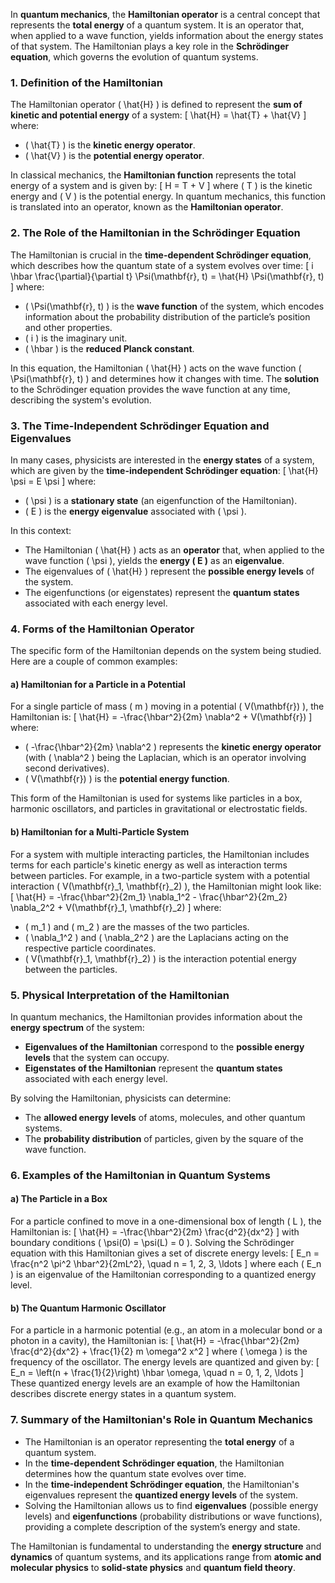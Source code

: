 In **quantum mechanics**, the **Hamiltonian operator** is a central concept that represents the **total energy** of a quantum system. It is an operator that, when applied to a wave function, yields information about the energy states of that system. The Hamiltonian plays a key role in the **Schrödinger equation**, which governs the evolution of quantum systems.

### 1. Definition of the Hamiltonian
The Hamiltonian operator \( \hat{H} \) is defined to represent the **sum of kinetic and potential energy** of a system:
\[
\hat{H} = \hat{T} + \hat{V}
\]
where:
- \( \hat{T} \) is the **kinetic energy operator**.
- \( \hat{V} \) is the **potential energy operator**.

In classical mechanics, the **Hamiltonian function** represents the total energy of a system and is given by:
\[
H = T + V
\]
where \( T \) is the kinetic energy and \( V \) is the potential energy. In quantum mechanics, this function is translated into an operator, known as the **Hamiltonian operator**.

### 2. The Role of the Hamiltonian in the Schrödinger Equation
The Hamiltonian is crucial in the **time-dependent Schrödinger equation**, which describes how the quantum state of a system evolves over time:
\[
i \hbar \frac{\partial}{\partial t} \Psi(\mathbf{r}, t) = \hat{H} \Psi(\mathbf{r}, t)
\]
where:
- \( \Psi(\mathbf{r}, t) \) is the **wave function** of the system, which encodes information about the probability distribution of the particle’s position and other properties.
- \( i \) is the imaginary unit.
- \( \hbar \) is the **reduced Planck constant**.

In this equation, the Hamiltonian \( \hat{H} \) acts on the wave function \( \Psi(\mathbf{r}, t) \) and determines how it changes with time. The **solution** to the Schrödinger equation provides the wave function at any time, describing the system's evolution.

### 3. The Time-Independent Schrödinger Equation and Eigenvalues
In many cases, physicists are interested in the **energy states** of a system, which are given by the **time-independent Schrödinger equation**:
\[
\hat{H} \psi = E \psi
\]
where:
- \( \psi \) is a **stationary state** (an eigenfunction of the Hamiltonian).
- \( E \) is the **energy eigenvalue** associated with \( \psi \).

In this context:
- The Hamiltonian \( \hat{H} \) acts as an **operator** that, when applied to the wave function \( \psi \), yields the **energy \( E \)** as an **eigenvalue**.
- The eigenvalues of \( \hat{H} \) represent the **possible energy levels** of the system.
- The eigenfunctions (or eigenstates) represent the **quantum states** associated with each energy level.

### 4. Forms of the Hamiltonian Operator
The specific form of the Hamiltonian depends on the system being studied. Here are a couple of common examples:

#### a) Hamiltonian for a Particle in a Potential
For a single particle of mass \( m \) moving in a potential \( V(\mathbf{r}) \), the Hamiltonian is:
\[
\hat{H} = -\frac{\hbar^2}{2m} \nabla^2 + V(\mathbf{r})
\]
where:
- \( -\frac{\hbar^2}{2m} \nabla^2 \) represents the **kinetic energy operator** (with \( \nabla^2 \) being the Laplacian, which is an operator involving second derivatives).
- \( V(\mathbf{r}) \) is the **potential energy function**.

This form of the Hamiltonian is used for systems like particles in a box, harmonic oscillators, and particles in gravitational or electrostatic fields.

#### b) Hamiltonian for a Multi-Particle System
For a system with multiple interacting particles, the Hamiltonian includes terms for each particle's kinetic energy as well as interaction terms between particles. For example, in a two-particle system with a potential interaction \( V(\mathbf{r}_1, \mathbf{r}_2) \), the Hamiltonian might look like:
\[
\hat{H} = -\frac{\hbar^2}{2m_1} \nabla_1^2 - \frac{\hbar^2}{2m_2} \nabla_2^2 + V(\mathbf{r}_1, \mathbf{r}_2)
\]
where:
- \( m_1 \) and \( m_2 \) are the masses of the two particles.
- \( \nabla_1^2 \) and \( \nabla_2^2 \) are the Laplacians acting on the respective particle coordinates.
- \( V(\mathbf{r}_1, \mathbf{r}_2) \) is the interaction potential energy between the particles.

### 5. Physical Interpretation of the Hamiltonian
In quantum mechanics, the Hamiltonian provides information about the **energy spectrum** of the system:
- **Eigenvalues of the Hamiltonian** correspond to the **possible energy levels** that the system can occupy.
- **Eigenstates of the Hamiltonian** represent the **quantum states** associated with each energy level.

By solving the Hamiltonian, physicists can determine:
- The **allowed energy levels** of atoms, molecules, and other quantum systems.
- The **probability distribution** of particles, given by the square of the wave function.

### 6. Examples of the Hamiltonian in Quantum Systems

#### a) The Particle in a Box
For a particle confined to move in a one-dimensional box of length \( L \), the Hamiltonian is:
\[
\hat{H} = -\frac{\hbar^2}{2m} \frac{d^2}{dx^2}
\]
with boundary conditions \( \psi(0) = \psi(L) = 0 \). Solving the Schrödinger equation with this Hamiltonian gives a set of discrete energy levels:
\[
E_n = \frac{n^2 \pi^2 \hbar^2}{2mL^2}, \quad n = 1, 2, 3, \ldots
\]
where each \( E_n \) is an eigenvalue of the Hamiltonian corresponding to a quantized energy level.

#### b) The Quantum Harmonic Oscillator
For a particle in a harmonic potential (e.g., an atom in a molecular bond or a photon in a cavity), the Hamiltonian is:
\[
\hat{H} = -\frac{\hbar^2}{2m} \frac{d^2}{dx^2} + \frac{1}{2} m \omega^2 x^2
\]
where \( \omega \) is the frequency of the oscillator. The energy levels are quantized and given by:
\[
E_n = \left(n + \frac{1}{2}\right) \hbar \omega, \quad n = 0, 1, 2, \ldots
\]
These quantized energy levels are an example of how the Hamiltonian describes discrete energy states in a quantum system.

### 7. Summary of the Hamiltonian's Role in Quantum Mechanics
- The Hamiltonian is an operator representing the **total energy** of a quantum system.
- In the **time-dependent Schrödinger equation**, the Hamiltonian determines how the quantum state evolves over time.
- In the **time-independent Schrödinger equation**, the Hamiltonian's eigenvalues represent the **quantized energy levels** of the system.
- Solving the Hamiltonian allows us to find **eigenvalues** (possible energy levels) and **eigenfunctions** (probability distributions or wave functions), providing a complete description of the system’s energy and state.

The Hamiltonian is fundamental to understanding the **energy structure** and **dynamics** of quantum systems, and its applications range from **atomic and molecular physics** to **solid-state physics** and **quantum field theory**.

